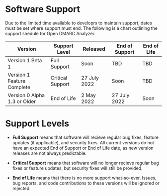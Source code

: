 # Software Support

Due to the limited time available to developrs to maintain support, dates must be set where support must end. The following is a chart outlining the support shedule for Open DMARC Analyzer.

| Version                             | Support Level    | Released       | End of Support | End of Life   |
| ----------------------------------- | ---------------- | -------------- | -------------- | ------------- |
| Version 1 Beta 1                    | Full Support     | Soon           | TBD            | TBD           |
| Version 1 Feature Complete          | Critical Support | 27 July 2022   | Soon           | TBD           |
| Version 0 Alpha 1.3 or Older        | End of Life      | 2 May 2022     | 27 July 2022   | Soon          |

# Support Levels

- **Full Support** means that software will recieve regular bug fixes, feature updates (if applicable), and security fixes. All current versions do not have an expected End of Support or End of Life date, as new version releases are not always predictable.

- **Critical Support** means that software will no longer recieve regular bug fixes or feature updates, but security fixes will still be provided.

- **End of Life** means that there is no more support what-so-ever. Issues, bug reports, and code contributions to these versions will be ignored or rejected.
